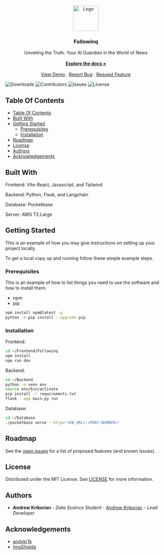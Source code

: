<br/>
<p align="center">
  <a href="https://github.com/andykr1k/Followinq">
    <img src="images/logo.png" alt="Logo" width="80" height="80">
  </a>

  <h3 align="center">Followinq</h3>

  <p align="center">
    Unveiling the Truth: Your AI Guardian in the World of News
    <br/>
    <br/>
    <a href="https://github.com/andykr1k/Followinq"><strong>Explore the docs »</strong></a>
    <br/>
    <br/>
    <a href="https://github.com/andykr1k/Followinq">View Demo</a>
    .
    <a href="https://github.com/andykr1k/Followinq/issues">Report Bug</a>
    .
    <a href="https://github.com/andykr1k/Followinq/issues">Request Feature</a>
  </p>
</p>

![Downloads](https://img.shields.io/github/downloads/andykr1k/Followinq/total) ![Contributors](https://img.shields.io/github/contributors/andykr1k/Followinq?color=dark-green) ![Issues](https://img.shields.io/github/issues/andykr1k/Followinq) ![License](https://img.shields.io/github/license/andykr1k/Followinq) 

## Table Of Contents

- [Table Of Contents](#table-of-contents)
- [Built With](#built-with)
- [Getting Started](#getting-started)
  - [Prerequisites](#prerequisites)
  - [Installation](#installation)
- [Roadmap](#roadmap)
- [License](#license)
- [Authors](#authors)
- [Acknowledgements](#acknowledgements)

## Built With

Frontend: Vite-React, Javascript, and Tailwind

Backend: Python, Flask, and Langchain

Database: Pocketbase

Server: AWS T2.Large

## Getting Started

This is an example of how you may give instructions on setting up your project locally.

To get a local copy up and running follow these simple example steps.

### Prerequisites

This is an example of how to list things you need to use the software and how to install them.

* npm
* pip
```sh
npm install npm@latest -g
python -m pip install --upgrade pip
```

### Installation

Frontend:
```sh
cd ~/Frontend/Followinq
npm install
npm run dev
```

Backend:
```sh
cd ~/Backend
python -m venv env
source env/bin/activate
pip install -r requirements.txt
flask --app main.py run
```

Database:
```sh
cd ~/Database
./pocketbase serve --http="<DB_URL>:<PORT:NUMBER>"
```

## Roadmap

See the [open issues](https://github.com/andykr1k/Followinq/issues) for a list of proposed features (and known issues).

## License

Distributed under the MIT License. See [LICENSE](https://github.com/andykr1k/Followinq/blob/main/License.md) for more information.

## Authors

* **Andrew Krikorian** - *Data Science Student* - [Andrew Krikorian](https://github.com/andykr1k/) - *Lead Developer*

## Acknowledgements

* [andykr1k](https://github.com/andykr1k/)
* [ImgShields](https://shields.io/)
